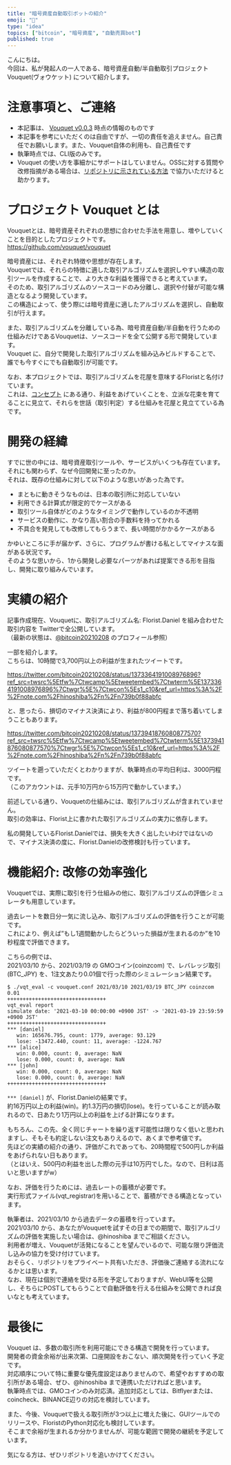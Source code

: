 ```yaml
---
title: "暗号資産自動取引ボットの紹介"
emoji: "🐇"
type: "idea"
topics: ["bitcoin", "暗号資産", "自動売買bot"]
published: true
---
```


こんにちは。  
今回は、私が発起人の一人である、暗号資産自動/半自動取引プロジェクト Vouquet(ヴォウケット) について紹介します。  

# 注意事項と、ご連絡

* 本記事は、 [Vouquet v0.0.3](https://github.com/vouquet/vouquet/releases/tag/v0.0.3) 時点の情報のものです
* 本記事を参考にいただくのは自由ですが、一切の責任を追えません。自己責任でお願いします。また、Vouquet自体の利用も、自己責任です
* 執筆時点では、CLI版のみです。
* Vouquet の使い方を事細かにサポートはしていません。OSSに対する質問や改修指摘がある場合は、[リポジトリに示されている方法](https://github.com/vouquet/vouquet) で協力いただけると助かります。

# プロジェクト Vouquet とは

Vouquetとは、暗号資産それぞれの思想に合わせた手法を用意し、増やしていくことを目的としたプロジェクトです。  
https://github.com/vouquet/vouquet  

暗号資産には、それぞれ特徴や思想が存在します。  
Vouquetでは、それらの特徴に適した取引アルゴリズムを選択しやすい構造の取引ツールを作成することで、より大きな利益を獲得できると考えています。  
そのため、取引アルゴリズムのソースコードのみ分離し、選択や付替が可能な構造となるよう開発しています。  
この構造によって、使う際には暗号資産に適したアルゴリズムを選択し、自動取引が行えます。  

また、取引アルゴリズムを分離している為、暗号資産自動/半自動を行うための仕組みだけであるVouquetは、ソースコードを全て公開する形で開発しています。  
Vouquet に、自分で開発した取引アルゴリズムを組み込みビルドすることで、誰でも今すぐにでも自動取引が可能です。  

なお、本プロジェクトでは、取引アルゴリズムを花屋を意味するFloristと名付けています。  
これは、[コンセプト](https://github.com/vouquet/vouquet/blob/master/docs/public/concept.md) にある通り、利益をあげていくことを、立派な花束を育てることに見立て、それらを世話（取引判定）する仕組みを花屋と見立てている為です。  


# 開発の経緯

すでに世の中には、暗号資産取引ツールや、サービスがいくつも存在ています。  
それにも関わらず、なぜ今回開発に至ったのか。  
それは、既存の仕組みに対して以下のような思いがあった為です。  

* まともに動きそうなものは、日本の取引所に対応していない
* 利用できる計算式が限定的でケースがある
* 取引ツール自体がどのようなタイミングで動作しているのか不透明
* サービスの動作に、かなり高い割合の手数料を持ってかれる
* 不具合を発見しても改修してもらうまで、長い時間がかかるケースがある

かゆいところに手が届かず、さらに、プログラムが書ける私としてマイナスな面がある状況です。  
そのような思いから、1から開発し必要なパーツがあれば提案できる形を目指し、開発に取り組みんでいます。  


# 実績の紹介

記事作成現在、Vouquetに、取引アルゴリズム名: Florist.Daniel を組み合わせた取引内容を Twitterで全公開しています。  
（最新の状態は、[@bitcoin20210208](https://twitter.com/bitcoin20210208) のプロフィール参照）  

一部を紹介します。  
こちらは、10時間で3,700円以上の利益が生まれたツイートです。  

https://twitter.com/bitcoin20210208/status/1373364191008976896?ref_src=twsrc%5Etfw%7Ctwcamp%5Etweetembed%7Ctwterm%5E1373364191008976896%7Ctwgr%5E%7Ctwcon%5Es1_c10&ref_url=https%3A%2F%2Fnote.com%2Fhinoshiba%2Fn%2Fn739b0f88abfc

と、思ったら、損切のマイナス決済により、利益が800円程まで落ち着いてしまうこともあります。

https://twitter.com/bitcoin20210208/status/1373941876080877570?ref_src=twsrc%5Etfw%7Ctwcamp%5Etweetembed%7Ctwterm%5E1373941876080877570%7Ctwgr%5E%7Ctwcon%5Es1_c10&ref_url=https%3A%2F%2Fnote.com%2Fhinoshiba%2Fn%2Fn739b0f88abfc


ツイートを遡っていただくとわかりますが、執筆時点の平均日利は、3000円程です。  
（このアカウントは、元手10万円から15万円で動かしています。）  

前述している通り、Vouquetの仕組みには、取引アルゴリズムが含まれていません。  
取引の効率は、Florist上に書かれた取引アルゴリズムの実力に依存します。  

私の開発しているFlorist.Danielでは、損失を大きく出したいわけではないので、マイナス決済の度に、Florist.Danielの改修検討も行っています。  

# 機能紹介: 改修の効率強化

Vouquetでは、実際に取引を行う仕組みの他に、取引アルゴリズムの評価シミュレータも用意しています。  

過去レートを数日分一気に流し込み、取引アルゴリズムの評価を行うことが可能です。  
これにより、例えば”もし1週間動かしたらどういった損益が生まれるのか”を10秒程度で評価できます。  

こちらの例では、  
2021/03/10 から、2021/03/19 の GMOコイン(coinzcom) で、レバレッジ取引(BTC_JPY) を、1注文あたり0.01個で行った際のシミュレーション結果です。  

```
$ ./vqt_eval -c vouquet.conf 2021/03/10 2021/03/19 BTC_JPY coinzcom 0.01
++++++++++++++++++++++++++++++++
vqt_eval report
simulate date: '2021-03-10 00:00:00 +0900 JST' -> '2021-03-19 23:59:59 +0900 JST'
++++++++++++++++++++++++++++++++
*** [daniel]
   win: 165676.795, count: 1779, average: 93.129
   lose: -13472.440, count: 11, average: -1224.767
*** [alice]
   win: 0.000, count: 0, average: NaN
   lose: 0.000, count: 0, average: NaN
*** [john]
   win: 0.000, count: 0, average: NaN
   lose: 0.000, count: 0, average: NaN
++++++++++++++++++++++++++++++++
```

`*** [daniel]` が、Florist.Danielの結果です。  
約16万円以上の利益(win)。約1.3万円の損切(lose)。を行っていることが読み取れるので、日あたり1万円以上の利益を上げる計算になります。  

もちろん、この先、全く同じチャートを繰り返す可能性は限りなく低いと思われますし、そもそも約定しない注文もありえるので、あくまで参考値です。  
先ほどの実績の紹介の通り、評価がこれであっても、20時間程で500円しか利益をあげられない日もあります。  
（とはいえ、500円の利益を出した際の元手は10万円でした。なので、日利は高いと思いますがw）  

なお、評価を行うためには、過去レートの蓄積が必要です。  
実行形式ファイル(vqt_registrar)を用いることで、蓄積ができる構造となっています。  

執筆者は、2021/03/10 から過去データの蓄積を行っています。  
2021/03/10 から、あなたがVouquetを試すその日までの期間で、取引アルゴリズムの評価を実施したい場合は、@hinoshiba までご相談ください。  
利用者が増え、Vouquetが活発になることを望んでいるので、可能な限り評価流し込みの協力を受け付けています。  
おそらく、リポジトリをプライベート共有いただき、評価後ご連絡する流れになるかとは思います。  
なお、現在は個別で連絡を受ける形を予定しておりますが、WebUI等を公開し、そちらにPOSTしてもらうことで自動評価を行える仕組みを公開できれば良いなとも考えています。  

# 最後に

Vouquet は、多数の取引所を利用可能にできる構造で開発を行っています。  
開発者の資金余裕が出来次第、口座開設をおこない、順次開発を行っていく予定です。  
対応順序について特に重要な優先度設定はありませんので、希望やおすすめの取引所がある場合、ぜひ、@hinoshiba まで連携いただければと思います。  
執筆時点では、GMOコインのみ対応済。追加対応としては、Bitflyerまたは、coincheck、BINANCE辺りの対応を検討しています。  

また、今後、Vouquetで扱える取引所が3つ以上に増えた後に、GUIツールでのリリースや、FloristのPython対応化も検討しています。  
そこまで余裕が生まれるか分かりませんが、可能な範囲で開発の継続を予定しています。  

気になる方は、ぜひリポジトリを追いかけてください。  
